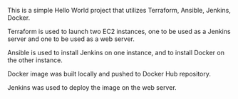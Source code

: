 This is a simple Hello World project that utilizes Terraform, Ansible, Jenkins, Docker.

Terraform is used to launch two EC2 instances, one to be used as a Jenkins server and one to be used as a web server.

Ansible is used to install Jenkins on one instance, and to install Docker on the other instance.

Docker image was built locally and pushed to Docker Hub repository.

Jenkins was used to deploy the image on the web server.